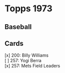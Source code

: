 # Topps 1973 
## Baseball

## Cards

[x] 200: Billy Williams <br>[ ] 257: Yogi Berra <br>[x] 257: Mets Field Leaders <br>